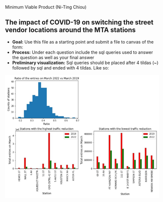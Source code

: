 Minimum Viable Product (Ni-Ting Chiou)

##  The impact of COVID-19 on switching the street vendor locations around the MTA stations
* **Goal:** Use this file as a starting point and submit a file to canvas of the form: 
* **Process:** Under each question include the sql queries used to answer the question as well as your final answer
* **Preliminary visualization:** Sql queries should be placed after 4 tildas (~) followed by sql and ended with 4 tildas. Like so:


![alt text](https://github.com/chiouNT/Metis_EDA/blob/main/image.jpg)
